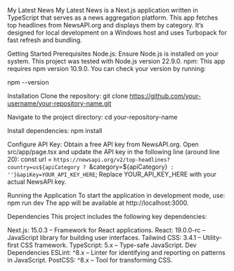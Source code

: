 My Latest News
My Latest News is a Next.js application written in TypeScript that serves as a news aggregation platform. This app fetches top headlines from NewsAPI.org and displays them by category. It’s designed for local development on a Windows host and uses Turbopack for fast refresh and bundling.

Getting Started
Prerequisites
Node.js: Ensure Node.js is installed on your system. This project was tested with Node.js version 22.9.0.
npm: This app requires npm version 10.9.0. You can check your version by running:

npm --version

Installation
Clone the repository:
git clone https://github.com/your-username/your-repository-name.git

Navigate to the project directory:
cd your-repository-name

Install dependencies:
npm install

Configure API Key:
Obtain a free API key from NewsAPI.org.
Open src/app/page.tsx and update the API key in the following line (around line 20):
const url = `https://newsapi.org/v2/top-headlines?country=us${apiCategory ? `&category=${apiCategory}` : ''}&apiKey=YOUR_API_KEY_HERE`;
Replace YOUR_API_KEY_HERE with your actual NewsAPI key.

Running the Application
To start the application in development mode, use:
npm run dev
The app will be available at http://localhost:3000.

Dependencies
This project includes the following key dependencies:

Next.js: 15.0.3 – Framework for React applications.
React: 19.0.0-rc – JavaScript library for building user interfaces.
Tailwind CSS: 3.4.1 – Utility-first CSS framework.
TypeScript: 5.x – Type-safe JavaScript.
Dev Dependencies
ESLint: ^8.x – Linter for identifying and reporting on patterns in JavaScript.
PostCSS: ^8.x – Tool for transforming CSS.

